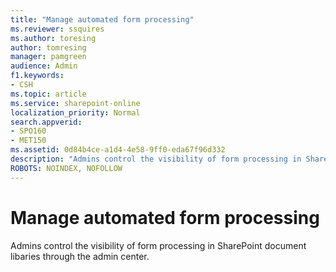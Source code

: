 ```yaml
---
title: "Manage automated form processing"
ms.reviewer: ssquires
ms.author: toresing
author: tomresing
manager: pamgreen
audience: Admin
f1.keywords:
- CSH
ms.topic: article
ms.service: sharepoint-online
localization_priority: Normal
search.appverid:
- SPO160
- MET150
ms.assetid: 0d84b4ce-a1d4-4e58-9ff0-eda67f96d332
description: "Admins control the visibility of form processing in SharePoint document libaries through the admin center."
ROBOTS: NOINDEX, NOFOLLOW
---
```


# Manage automated form processing

Admins control the visibility of form processing in SharePoint document libaries through the admin center.
